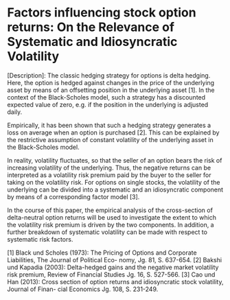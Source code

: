 # Factors influencing stock option returns: On the Relevance of Systematic and Idiosyncratic Volatility

 [Description]: 
 The classic hedging strategy for options is delta hedging. Here, the option is hedged against changes in the price of the underlying asset by means of an offsetting position in the underlying asset [1]. In the context of the Black-Scholes model, such a strategy has a discounted expected value of zero, e.g. if the position in the underlying is adjusted daily.

Empirically, it has been shown that such a hedging strategy generates a loss on average when an option is purchased [2]. This can be explained by the restrictive assumption of constant volatility of the underlying asset in the Black-Scholes model.

In reality, volatility fluctuates, so that the seller of an option bears the risk of increasing volatility of the underlying. Thus, the negative returns can be interpreted as a volatility risk premium paid by the buyer to the seller for taking on the volatility risk. For options on single stocks, the volatility of the underlying can be divided into a systematic and an idiosyncratic component by means of a corresponding factor model [3].

In the course of this paper, the empirical analysis of the cross-section of delta-neutral option returns will be used to investigate the extent to which the volatility risk premium is driven by the two components. In addition, a further breakdown of systematic volatility can be made with respect to systematic risk factors.

[1] Black und Scholes (1973): The Pricing of Options and Corporate Liabilities, The Journal of Political Eco- nomy, Jg. 81, S. 637-654.
[2] Bakshi und Kapadia (2003): Delta-hedged gains and the negative market volatility risk premium, Review of Financial Studies Jg. 16, S. 527-566.
[3] Cao und Han (2013): Cross section of option returns and idiosyncratic stock volatility, Journal of Finan- cial Economics Jg. 108, S. 231-249.